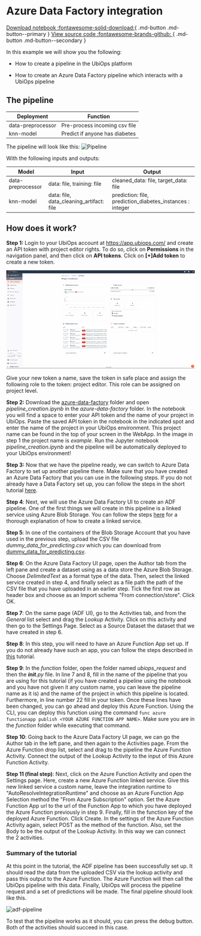 # Azure Data Factory integration

[Download notebook :fontawesome-solid-download:](https://download-github.ubiops.com/#!/home?url=https://github.com/UbiOps/tutorials/tree/master/azure-machine-learning/azure-machine-learning){ .md-button .md-button--primary } [View source code :fontawesome-brands-github: ](https://download-github.ubiops.com/#!/home?url=https://github.com/UbiOps/tutorials/tree/master/azure-machine-learning/azure-machine-learning){ .md-button .md-button--secondary }


In this example we will show you the following:

- How to create a pipeline in the UbiOps platform

- How to create an Azure Data Factory pipeline which interacts with a UbiOps pipeline


## The pipeline
| Deployment| Function |
|-----------|----------|
|data-preprocessor| Pre-process incoming csv file |
|knn-model | Predict if anyone has diabetes |

The pipeline will look like this:
![Pipeline](https://storage.googleapis.com/ubiops/data/Integration%20with%20cloud%20provider%20tools/azure-data-factory/production_pipeline.png)

With the following inputs and outputs:

| Model| Input| Output|
|------|------|------| 
|data-preprocessor | data: file,  training: file| cleaned_data: file, target_data: file  |
|knn-model | data: file, data_cleaning_artifact: file | prediction: file, prediction_diabetes_instances : integer |

## How does it work?

**Step 1:** Login to your UbiOps account at https://app.ubiops.com/ and create an API token with project editor
 rights. To do so, click on **Permissions** in the navigation panel, and then click on **API tokens**.
Click on **[+]Add token** to create a new token.

![Creating an API token](../pictures/create-token.gif)

Give your new token a name, save the token in safe place and assign the following role to the token: project editor.
This role can be assigned on project level.

**Step 2:** Download the [azure-data-factory](https://download-github.ubiops.com/#!/home?url=https://github.com/UbiOps/tutorials/tree/master/azure-data-factory/azure-data-factory) folder and open *pipeline_creation.ipynb* in the *azure-data-factory* folder. In the notebook you will find a space
to enter your API token and the name of your project in UbiOps. Paste the saved API token in the notebook in the indicated spot
and enter the name of the project in your UbiOps environment. This project name can be found in the top of your screen in the
WebApp. In the image in step 1 the project name is *example*. Run the Jupyter notebook *pipeline_creation.ipynb* and the pipeline will be automatically deployed to your UbiOps environment!

**Step 3:** Now that we have the pipeline ready, we can switch to Azure Data Factory to set up another pipeline there.
Make sure that you have created an Azure Data Factory that you can use
in the following steps. If you do not already have a Data Factory set up, you can follow the steps in the short tutorial [here](https://docs.microsoft.com/en-us/azure/data-factory/quickstart-create-data-factory-portal#create-a-data-factory).

**Step 4**: Next, we will use the Azure Data Factory UI to create an ADF pipeline. One of the first things we will create in this pipeline is a linked service using
Azure Blob Storage. You can follow the steps [here](https://docs.microsoft.com/en-us/azure/data-factory/quickstart-create-data-factory-portal#create-a-data-factory) for a thorough explanation
of how to create a linked service.

**Step 5**: In one of the containers of the Blob Storage Account that you have used in the previous step, upload the CSV file *dummy_data_for_predicting.csv* which you can download 
from [dummy_data_for_predicting.csv](https://storage.googleapis.com/ubiops/data/Integration%20with%20cloud%20provider%20tools/azure-data-factory/dummy_data_for_predicting.csv). 

**Step 6**: On the Azure Data Factory UI page, open the Author tab from the left pane and create a dataset using as a data store the Azure Blob Storage. Choose *DelimitedText* as a format type of the data. Then, select the linked service created in step 4,
and finally select as a file path the path of the CSV file that you have uploaded in an earlier step. Tick the first row as header box and choose as an Import schema "From connection/store". Click OK.

**Step 7**: On the same page (ADF UI), go to the Activities tab, and from the *General* list select and drag the *Lookup* Activity. Click on this activity
and then go to the Settings Page. Select as a Source Dataset the dataset that we have created in step 6.

**Step 8**: In this step, you will need to have an Azure Function App set up. If you do not already have such an app, you can follow the steps 
described in [this](https://docs.microsoft.com/en-us/azure/azure-functions/functions-create-function-app-portal) tutorial.

**Step 9**: In the *function* folder, open the folder named *ubiops_request* and then the *__init__.py* file. In line 7 and 8, fill in the name of the pipeline that you are using for this tutorial (if you have created a pipeline using the notebook 
and you have not given it any custom name, you can leave the pipeline name as it is) and the name of the project in which this pipeline is located. Furthermore, in line number 22 fill in your token.
Once these lines have been changed, you can go ahead and deploy this Azure Function. Using the CLI, you can deploy this function using the command
```func azure functionapp publish <YOUR AZURE FUNCTION APP NAME>```. Make sure you are in the *function* folder while executing that command.

**Step 10**: Going back to the Azure Data Factory UI page, we can go the Author tab in the left pane, and then again to the Activities page. From the Azure Function drop list, select and drag to the pipeline the Azure Function Activity.
Connect the output of the Lookup Activity to the input of this Azure Function Activity.

**Step 11 (final step)**: Next, click on the Azure Function Activity and open the Settings page. Here, create a new Azure Function linked service. Give this new linked service a custom name, leave the integration runtime to "AutoResolveIntegrationRuntime" and choose as an Azure Function App Selection method the "From Azure Subscription" option.
Set the Azure Function App url to the url of the Function App to which you have deployed the Azure Function previously in step 9. Finally, fill in the function key of the deployed Azure Function. Click Create.
In the settings of the Azure Function Activity again, select POST as the method of the function. Also, set the Body to be the output of the Lookup Activity. In this way we can connect the 2 activities.

### Summary of the tutorial
At this point in the tutorial, the ADF pipeline has been successfully set up. It should read the data from the uploaded CSV via the lookup activity and pass this output to the Azure Function. The Azure Function will then call the UbiOps pipeline with this data. Finally, UbiOps will process the pipeline request and a set of predictions will be made.
The final pipeline should look like this.

![adf-pipeline](https://storage.googleapis.com/ubiops/data/Integration%20with%20cloud%20provider%20tools/azure-data-factory/adf_pipeline.png)

To test that the pipeline works as it should, you can press the debug button. Both of the activities should succeed in this case.
